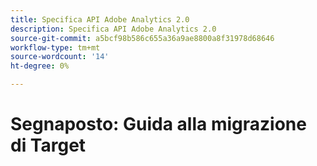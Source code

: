 ```yaml
---
title: Specifica API Adobe Analytics 2.0
description: Specifica API Adobe Analytics 2.0
source-git-commit: a5bcf98b586c655a36a9ae8800a8f31978d68646
workflow-type: tm+mt
source-wordcount: '14'
ht-degree: 0%

---
```



# Segnaposto: Guida alla migrazione di Target
